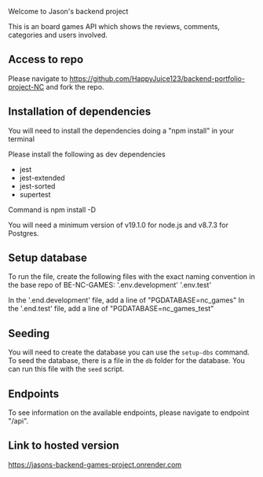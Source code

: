 Welcome to Jason's backend project

This is an board games API which shows the reviews, comments, categories and users involved.

## Access to repo

Please navigate to https://github.com/HappyJuice123/backend-portfolio-project-NC and fork the repo.

## Installation of dependencies

You will need to install the dependencies doing a "npm install" in your terminal

Please install the following as dev dependencies

- jest
- jest-extended
- jest-sorted
- supertest

Command is npm install -D <devDependencies>

You will need a minimum version of v19.1.0 for node.js and v8.7.3 for Postgres.

## Setup database

To run the file, create the following files with the exact naming convention in the base repo of BE-NC-GAMES:
'.env.development'
'.env.test'

In the '.end.development' file, add a line of "PGDATABASE=nc_games"
In the '.end.test' file, add a line of "PGDATABASE=nc_games_test"

## Seeding

You will need to create the database you can use the `setup-dbs` command.
To seed the database, there is a file in the `db` folder for the database. You can run this file with the `seed` script.

## Endpoints

To see information on the available endpoints, please navigate to endpoint "/api".

## Link to hosted version

https://jasons-backend-games-project.onrender.com
